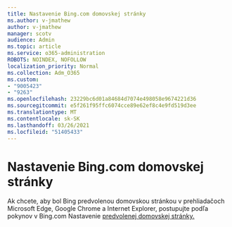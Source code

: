 ```yaml
---
title: Nastavenie Bing.com domovskej stránky
ms.author: v-jmathew
author: v-jmathew
manager: scotv
audience: Admin
ms.topic: article
ms.service: o365-administration
ROBOTS: NOINDEX, NOFOLLOW
localization_priority: Normal
ms.collection: Adm_O365
ms.custom:
- "9005423"
- "9263"
ms.openlocfilehash: 23229bc6d01a84684d7074e498058e9674221d36
ms.sourcegitcommit: e5f261f95ffc6074cce89e62ef8c4e9fd519d3ee
ms.translationtype: MT
ms.contentlocale: sk-SK
ms.lasthandoff: 03/26/2021
ms.locfileid: "51405433"
---
```

# <a name="make-bingcom-the-default-home-page"></a>Nastavenie Bing.com domovskej stránky

Ak chcete, aby bol Bing predvolenou domovskou stránkou v prehliadačoch Microsoft Edge, Google Chrome a Internet Explorer, postupujte podľa pokynov v Bing.com Nastavenie [predvolenej domovskej stránky.](https://go.microsoft.com/fwlink/?linkid=2149816)
